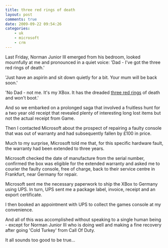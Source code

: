 ```yaml
---
title: three red rings of death
layout: post
comments: true
date: 2009-09-22 09:54:26
categories:
    - uk
    - microsoft
    - crm
---
```

Last Friday, Norman Junior III emerged from his bedroom, looked
mournfully at me and pronounced in a quiet voice: 'Dad - I've got the
three red rings of death.'

'Just have an aspirin and sit down quietly for a bit. Your mum will be
back soon.'

'No Dad - not me. It's my XBox. It has the dreaded [three red
rings](http://support.microsoft.com/kb/907534) of death and won't boot.'

And so we embarked on a prolonged saga that involved a fruitless hunt
for a two year old receipt that revealed plenty of interesting long lost
items but not the actual receipt from Game.

Then I contacted Microsoft about the prospect of repairing a faulty
console that was out of warranty and had subsequently fallen by &pound;100 in
price.

Much to my surprise, Microsoft told me that, for this specific hardware
fault, the warranty had been extended to three years.

Microsoft checked the date of manufacture from the serial number,
confirmed the box was eligible for the extended warranty and asked me to
courier the faulty console, free of charge, back to their service centre
in Frankfurt, near Germany for repair.

Microsoft sent me the necessary paperwork to ship the XBox to Germany
using UPS. In turn, UPS sent me a package label, invoice, receipt and an
export certificate.

I then booked an appointment with UPS to collect the games console at my
convenience.

And all of this was accomplished without speaking to a single human
being - except for Norman Junior III who is doing well and making a fine
recovery after going 'Cold Turkey' from Call Of Duty.

It all sounds too good to be true...

